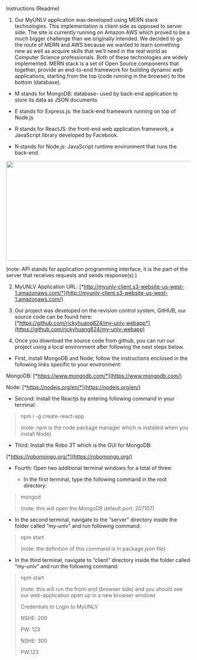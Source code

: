 Instructions (Readme)

1.  Our MyUNLV application was developed using MERN stack technologies.
    This implementation is client side as opposed to server side. The
    site is currently running on Amazon AWS which proved to be a much
    bigger challenge than we originally intended. We decided to go the
    route of MERN and AWS because we wanted to learn something new as
    well as acquire skills that we’ll need in the real world as Computer
    Science professionals. Both of these technologies are
    widely implemented. MERN stack is a set of Open Source components
    that together, provide an end-to-end framework for building dynamic
    web applications, starting from the top (code running in
    the browser) to the bottom (database).

-   M stands for MongoDB: database- used by back-end application to
    store its data as JSON documents

-   E stands for Express.js: the back-end framework running on top of
    Node.js

-   R stands for ReactJS: the front-end web application framework, a
    JavaScript library developed by Facebook.

-   N stands for Node.js: JavaScript runtime environment that runs
    the back-end.

<img src="media/image1.png" width="624" height="272" />

(note: API stands for application programming interface, it is the part
of the server that receives requests and sends response(s).)

2. MyUNLV Application URL:
[*http://myunlv-client.s3-website-us-west-1.amazonaws.com/*](http://myunlv-client.s3-website-us-west-1.amazonaws.com/)

3. Our project was developed on the revision control system, GitHUB, our
source code can be found here:
[*https://github.com/rickyhuang824/my-unlv-webapp*](https://github.com/rickyhuang824/my-unlv-webapp)

4. Once you download the source code from github, you can run our
project using a local environment after following the next steps below.

-   First, install MongoDB and Node, follow the instructions enclosed in
    the following links specific to your environment:

MongoDB: [*https://www.mongodb.com/*](https://www.mongodb.com/)

Node: [*https://nodejs.org/en/*](https://nodejs.org/en/)

-   Second: Install the Reactjs by entering following command in your
    terminal:

> npm i -g create-react-app
>
> (note: npm is the node package manager which is installed when you
> install Node)

-   Third: Install the Robo 3T which is the GUI for MongoDB:

[*https://robomongo.org/*](https://robomongo.org/)

-   Fourth: Open two additional terminal windows for a total of three:

    -   In the first terminal, type the following command in the root
        directory:

> mongod
>
> (note: this will open the MongoDB default port: 207107)

-   In the second terminal, navigate to the “server” directory inside
    the folder called “my-unlv” and run following command:

> npm start
>
> (note: the definition of this command is in package.json file)

-   In the third terminal, navigate to “client” directory inside the
    folder called “my-unlv” and run the following command:

> npm start
>
> (note: this will run the front-end (browser side) and you should see
> our web-application open up in a new browser window)
>
> Credentials to Login to MyUNLV
>
> NSHE: 200
>
> PW: 123
>
> NSHE: 300
>
> PW:123
